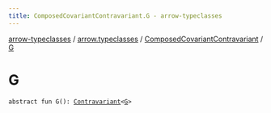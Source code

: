 ```yaml
---
title: ComposedCovariantContravariant.G - arrow-typeclasses
---
```


[arrow-typeclasses](../../index.html) / [arrow.typeclasses](../index.html) / [ComposedCovariantContravariant](index.html) / [G](./-g.html)

# G

`abstract fun G(): `[`Contravariant`](../-contravariant/index.html)`<`[`G`](index.html#G)`>`